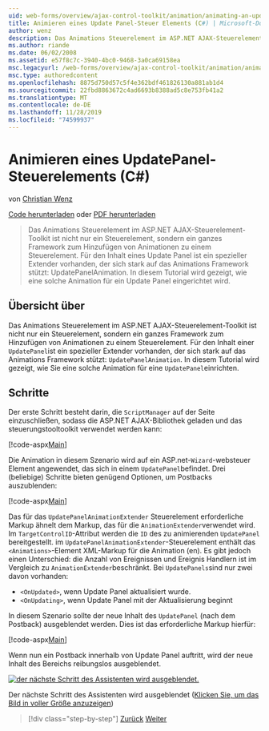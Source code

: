 ```yaml
---
uid: web-forms/overview/ajax-control-toolkit/animation/animating-an-updatepanel-control-cs
title: Animieren eines Update Panel-Steuer Elements (C#) | Microsoft-Dokumentation
author: wenz
description: Das Animations Steuerelement im ASP.NET AJAX-Steuerelement-Toolkit ist nicht nur ein Steuerelement, sondern ein ganzes Framework zum Hinzufügen von Animationen zu einem Steuerelement. Für den Inhalt eines...
ms.author: riande
ms.date: 06/02/2008
ms.assetid: e57f8c7c-3940-4bc0-9468-3a0ca69158ea
msc.legacyurl: /web-forms/overview/ajax-control-toolkit/animation/animating-an-updatepanel-control-cs
msc.type: authoredcontent
ms.openlocfilehash: 8875d750d57c5f4e362bdf461826130a881ab1d4
ms.sourcegitcommit: 22fbd8863672c4ad6693b8388ad5c8e753fb41a2
ms.translationtype: MT
ms.contentlocale: de-DE
ms.lasthandoff: 11/28/2019
ms.locfileid: "74599937"
---
```

# <a name="animating-an-updatepanel-control-c"></a>Animieren eines UpdatePanel-Steuerelements (C#)

von [Christian Wenz](https://github.com/wenz)

[Code herunterladen](https://download.microsoft.com/download/9/3/f/93f8daea-bebd-4821-833b-95205389c7d0/UpdatePanelAnimation1.cs.zip) oder [PDF herunterladen](https://download.microsoft.com/download/b/6/a/b6ae89ee-df69-4c87-9bfb-ad1eb2b23373/updatepanelanimation1CS.pdf)

> Das Animations Steuerelement im ASP.NET AJAX-Steuerelement-Toolkit ist nicht nur ein Steuerelement, sondern ein ganzes Framework zum Hinzufügen von Animationen zu einem Steuerelement. Für den Inhalt eines Update Panel ist ein spezieller Extender vorhanden, der sich stark auf das Animations Framework stützt: UpdatePanelAnimation. In diesem Tutorial wird gezeigt, wie eine solche Animation für ein Update Panel eingerichtet wird.

## <a name="overview"></a>Übersicht über

Das Animations Steuerelement im ASP.NET AJAX-Steuerelement-Toolkit ist nicht nur ein Steuerelement, sondern ein ganzes Framework zum Hinzufügen von Animationen zu einem Steuerelement. Für den Inhalt einer `UpdatePanel`ist ein spezieller Extender vorhanden, der sich stark auf das Animations Framework stützt: `UpdatePanelAnimation`. In diesem Tutorial wird gezeigt, wie Sie eine solche Animation für eine `UpdatePanel`einrichten.

## <a name="steps"></a>Schritte

Der erste Schritt besteht darin, die `ScriptManager` auf der Seite einzuschließen, sodass die ASP.NET AJAX-Bibliothek geladen und das steuerungstooltoolkit verwendet werden kann:

[!code-aspx[Main](animating-an-updatepanel-control-cs/samples/sample1.aspx)]

Die Animation in diesem Szenario wird auf ein ASP.net-`Wizard`-websteuer Element angewendet, das sich in einem `UpdatePanel`befindet. Drei (beliebige) Schritte bieten genügend Optionen, um Postbacks auszublenden:

[!code-aspx[Main](animating-an-updatepanel-control-cs/samples/sample2.aspx)]

Das für das `UpdatePanelAnimationExtender` Steuerelement erforderliche Markup ähnelt dem Markup, das für die `AnimationExtender`verwendet wird. Im `TargetControlID`-Attribut werden die `ID` des zu animierenden `UpdatePanel` bereitgestellt. im `UpdatePanelAnimationExtender`-Steuerelement enthält das `<Animations>`-Element XML-Markup für die Animation (en). Es gibt jedoch einen Unterschied: die Anzahl von Ereignissen und Ereignis Handlern ist im Vergleich zu `AnimationExtender`beschränkt. Bei `UpdatePanels`sind nur zwei davon vorhanden:

- `<OnUpdated>`, wenn Update Panel aktualisiert wurde.
- `<OnUpdating>`, wenn Update Panel mit der Aktualisierung beginnt

In diesem Szenario sollte der neue Inhalt des `UpdatePanel` (nach dem Postback) ausgeblendet werden. Dies ist das erforderliche Markup hierfür:

[!code-aspx[Main](animating-an-updatepanel-control-cs/samples/sample3.aspx)]

Wenn nun ein Postback innerhalb von Update Panel auftritt, wird der neue Inhalt des Bereichs reibungslos ausgeblendet.

[![der nächste Schritt des Assistenten wird ausgeblendet.](animating-an-updatepanel-control-cs/_static/image2.png)](animating-an-updatepanel-control-cs/_static/image1.png)

Der nächste Schritt des Assistenten wird ausgeblendet ([Klicken Sie, um das Bild in voller Größe anzuzeigen](animating-an-updatepanel-control-cs/_static/image3.png))

> [!div class="step-by-step"]
> [Zurück](changing-an-animation-using-client-side-code-cs.md)
> [Weiter](dynamically-controlling-updatepanel-animations-cs.md)
